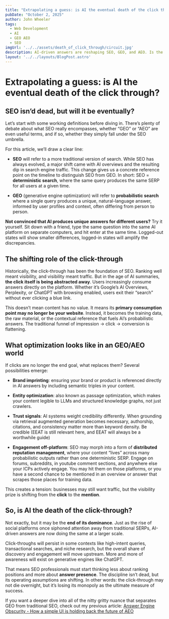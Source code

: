 ```yaml
---
title: "Extrapolating a guess: is AI the eventual death of the click through?"
pubDate: "October 2, 2025"
author: John Wheeler
tags:
  - Web Development
  - AI
  - GEO AEO
  - SEO
imgUrl: '../../assets/death_of_click_through/circuit.jpg'
description: AI-driven answers are reshaping SEO, GEO, and AEO. Is the click-through dying? Explore how AI overviews shift search, traffic, and brand visibility.
layout: '../../layouts/BlogPost.astro'
---
```


# Extrapolating a guess: is AI the eventual death of the click through?

## SEO isn’d dead, but will it be eventually?

Let’s start with some working definitions before diving in. There’s plenty of debate about what SEO really encompasses, whether “GEO” or “AEO” are even useful terms, and if so, whether they simply fall under the SEO umbrella.

For this article, we’ll draw a clear line:

*   **SEO** will refer to a more traditional version of search. While SEO has always evolved, a major shift came with AI overviews and the resulting dip in search engine traffic. This change gives us a concrete reference point on the timeline to distinguish SEO from GEO. In short: SEO = **deterministic search**, where the same query produces the same SERP for all users at a given time.
    
*   **GEO** (generative engine optimization) will refer to **probabilistic search** where a single query produces a unique, natural-language answer, informed by user profiles and context, often differing from person to person.
    

**Not convinced that AI produces unique answers for different users?** Try it yourself. Sit down with a friend, type the same question into the same AI platform on separate computers, and hit enter at the same time. Logged-out states will show smaller differences, logged-in states will amplify the discrepancies.

## The shifting role of the click-through

Historically, the click-through has been the foundation of SEO. Ranking well meant visibility, and visibility meant traffic. But in the age of AI summaries, **the click itself is being abstracted away**. Users increasingly consume answers directly on the platform. Whether it’s Google’s AI Overviews, Perplexity, or ChatGPT with browsing enabled, users exit their “search” without ever clicking a blue link.

This doesn’t mean content has no value. It means its **primary consumption point may no longer be your website**. Instead, it becomes the training data, the raw material, or the contextual reference that fuels AI’s probabilistic answers. The traditional funnel of impression → click → conversion is flattening.

## What optimization looks like in an GEO/AEO world

If clicks are no longer the end goal, what replaces them? Several possibilities emerge:

*   **Brand imprinting**: ensuring your brand or product is referenced directly in AI answers by including semantic triples in your content.
    
*   **Entity optimization**: also known as passage optimization, which makes your content legible to LLMs and structured knowledge graphs, not just crawlers.
    
*   **Trust signals**: AI systems weight credibility differently. When grounding via retrieval augmented generation becomes necessary, authorship, citations, and consistency matter more than keyword density. Be credible (EEAT is still relevant here, and EEAT will always be a worthwhile guide)
    
*   **Engagement off-platform**: SEO may morph into a form of **distributed reputation management**, where your content “lives” across many probabilistic outputs rather than one deterministic SERP. Engage on forums, subreddits, in youtube comment sections, and anywhere else your ICPs actively engage. You may hit them on those platforms, or you have a second chance to be mentioned in an overview or answer that scrapes those places for training data.
    

This creates a tension: businesses may still want traffic, but the visibility prize is shifting from the **click** to the **mention**.

## So, is AI the death of the click-through?

Not exactly, but it may be the **end of its dominance**. Just as the rise of social platforms once siphoned attention away from traditional SERPs, AI-driven answers are now doing the same at a larger scale.

Click-throughs will persist in some contexts like high-intent queries, transactional searches, and niche research, but the overall share of discovery and engagement will move upstream. More and more of awareness will exist on generative engines like ChatGPT.

That means SEO professionals must start thinking less about ranking positions and more about **answer presence**. The discipline isn’t dead, but its operating assumptions are shifting. In other words: the click-through may not die overnight, but it’s losing its monopoly as the ultimate measure of success.

If you want a deeper dive into all of the nitty gritty nuance that separates GEO from traditional SEO, check out my previous article: [Answer Engine Obscurity - How a simple UI is holding back the future of AEO](https://www.johnwheelerproduction.com/blog/1-answer-engine-obscurity/)